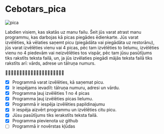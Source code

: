# Cebotars_pica
![pica](https://as1.ftcdn.net/v2/jpg/01/59/54/02/1000_F_159540207_36GMjZsz1oU9XLVjfC4rdQ5PkbHgNmNG.jpg)


Labdien visiem, kas skatās uz manu failu. Šeit jūs varat atrast manu programmu, kas darbojas kā picas piegādes ēdienkarte. 
Jūs varat izvēlēties, kā vēlaties saņemt picu (piegādāta vai piegādāta uz restorānu),
jūs varat izvēlēties vienu vai 4 picas, pēc tam izvēlēties to lielumu, izvēlēties vienu no 4 piedevām vai neizvēlēties tos vispār,
pēc tam jūsu pasūtījums tiks rakstīts teksta failā, un, ja jūs izvēlaties piegādi mājās teksta failā tiks rakstīts arī: vārds, adrese un tālruņa numurs.

:pizza::pizza::pizza::pizza::pizza::pizza::pizza::pizza::pizza::pizza::pizza::pizza::pizza::pizza::pizza::pizza::pizza::pizza::pizza::pizza::pizza:

 - [x]  Programmā varat izvēlēties, kā saņemat picu.
 - [x]  Ir iespējams ievadīt: tālruņa numuru, adresi un vārdu.
 - [x]  Programma ļauj izvēlēties 1 no 4  picas 
 - [x]  Programma ļauj izvēlēties picas lielumu.
 - [x]  Programmā ir iespēja izvēlēties papildinajumu
 - [x]  Ir iespēja aizvērt programmu un izvēlēties citu picu.
 - [x]  Jūsu pasūtījums tiks ierakstīts teksta failā.
 - [x]  Programma pievienota uz github
 - [ ]  Programmā ir novērstas kļūdas
